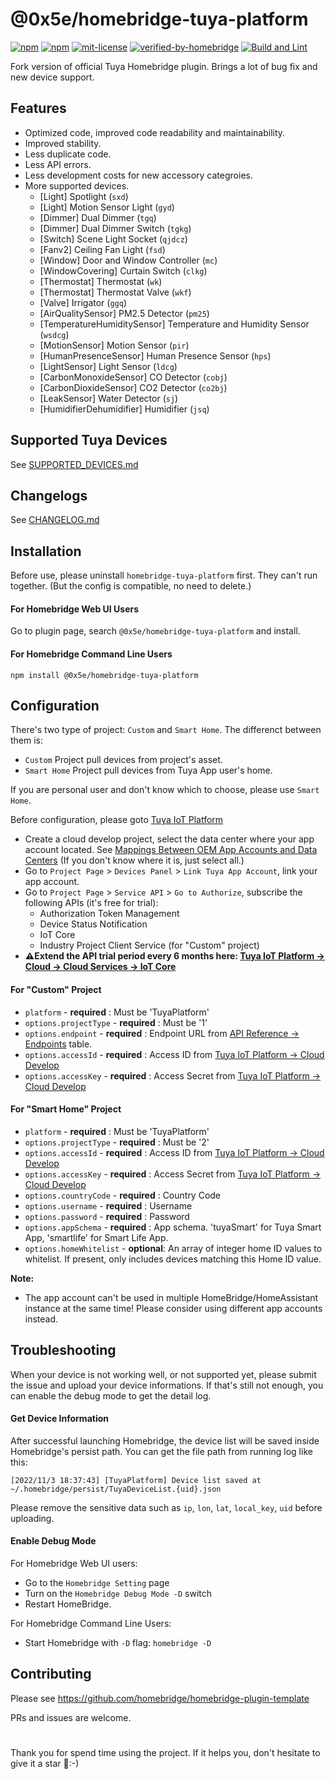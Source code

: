 # @0x5e/homebridge-tuya-platform

[![npm](https://badgen.net/npm/v/@0x5e/homebridge-tuya-platform)](https://npmjs.com/package/@0x5e/homebridge-tuya-platform)
[![npm](https://badgen.net/npm/dt/@0x5e/homebridge-tuya-platform)](https://npmjs.com/package/@0x5e/homebridge-tuya-platform)
[![mit-license](https://badgen.net/npm/license/@0x5e/homebridge-tuya-platform)](https://github.com/0x5e/homebridge-tuya-platform/blob/main/LICENSE)
[![verified-by-homebridge](https://badgen.net/badge/homebridge/verified/purple)](https://github.com/homebridge/homebridge/wiki/Verified-Plugins)
[![Build and Lint](https://github.com/0x5e/homebridge-tuya-platform/actions/workflows/build.yml/badge.svg)](https://github.com/0x5e/homebridge-tuya-platform/actions/workflows/build.yml)

Fork version of official Tuya Homebridge plugin. Brings a lot of bug fix and new device support.


## Features

- Optimized code, improved code readability and maintainability.
- Improved stability.
- Less duplicate code.
- Less API errors.
- Less development costs for new accessory categroies.
- More supported devices.
    - [Light] Spotlight (`sxd`)
    - [Light] Motion Sensor Light (`gyd`)
    - [Dimmer] Dual Dimmer (`tgq`)
    - [Dimmer] Dual Dimmer Switch (`tgkg`)
    - [Switch] Scene Light Socket (`qjdcz`)
    - [Fanv2] Ceiling Fan Light (`fsd`)
    - [Window] Door and Window Controller (`mc`)
    - [WindowCovering] Curtain Switch (`clkg`)
    - [Thermostat] Thermostat (`wk`)
    - [Thermostat] Thermostat Valve (`wkf`)
    - [Valve] Irrigator (`ggq`)
    - [AirQualitySensor] PM2.5 Detector (`pm25`)
    - [TemperatureHumiditySensor] Temperature and Humidity Sensor (`wsdcg`)
    - [MotionSensor] Motion Sensor (`pir`)
    - [HumanPresenceSensor] Human Presence Sensor (`hps`)
    - [LightSensor] Light Sensor (`ldcg`)
    - [CarbonMonoxideSensor] CO Detector (`cobj`)
    - [CarbonDioxideSensor] CO2 Detector (`co2bj`)
    - [LeakSensor] Water Detector (`sj`)
    - [HumidifierDehumidifier] Humidifier (`jsq`)


## Supported Tuya Devices
See [SUPPORTED_DEVICES.md](./SUPPORTED_DEVICES.md)


## Changelogs
See [CHANGELOG.md](./CHANGELOG.md)


## Installation
Before use, please uninstall `homebridge-tuya-platform` first. They can't run together. (But the config is compatible, no need to delete.)

#### For Homebridge Web UI Users
Go to plugin page, search `@0x5e/homebridge-tuya-platform` and install.


#### For Homebridge Command Line Users

```
npm install @0x5e/homebridge-tuya-platform
```


## Configuration

There's two type of project: `Custom` and `Smart Home`.
The differenct between them is:
- `Custom` Project pull devices from project's asset.
- `Smart Home` Project pull devices from Tuya App user's home.

If you are personal user and don't know which to choose, please use `Smart Home`.

Before configuration, please goto [Tuya IoT Platform](https://iot.tuya.com)
- Create a cloud develop project, select the data center where your app account located. See [Mappings Between OEM App Accounts and Data Centers](https://developer.tuya.com/en/docs/iot/oem-app-data-center-distributed?id=Kafi0ku9l07qb) (If you don't know where it is, just select all.)
- Go to `Project Page` > `Devices Panel` > `Link Tuya App Account`, link your app account.
- Go to `Project Page` > `Service API` > `Go to Authorize`, subscribe the following APIs (it's free for trial):
    - Authorization Token Management
    - Device Status Notification
    - IoT Core
    - Industry Project Client Service (for "Custom" project)
- **⚠️Extend the API trial period every 6 months here: [Tuya IoT Platform -> Cloud -> Cloud Services -> IoT Core](https://iot.tuya.com/cloud/products/detail?abilityId=1442730014117204014&id=p1668587814138nv4h3n&abilityAuth=0&tab=1)**

#### For "Custom" Project

- `platform` - **required** : Must be 'TuyaPlatform'
- `options.projectType` - **required** : Must be '1'
- `options.endpoint` - **required** : Endpoint URL from [API Reference -> Endpoints](https://developer.tuya.com/en/docs/iot/api-request?id=Ka4a8uuo1j4t4#title-1-Endpoints) table.
- `options.accessId` - **required** : Access ID from [Tuya IoT Platform -> Cloud Develop](https://iot.tuya.com/cloud)
- `options.accessKey` - **required** : Access Secret from [Tuya IoT Platform -> Cloud Develop](https://iot.tuya.com/cloud)

#### For "Smart Home" Project

- `platform` - **required** : Must be 'TuyaPlatform'
- `options.projectType` - **required** : Must be '2'
- `options.accessId` - **required** : Access ID from [Tuya IoT Platform -> Cloud Develop](https://iot.tuya.com/cloud)
- `options.accessKey` - **required** : Access Secret from [Tuya IoT Platform -> Cloud Develop](https://iot.tuya.com/cloud)
- `options.countryCode` - **required** : Country Code
- `options.username` - **required** : Username
- `options.password` - **required** : Password
- `options.appSchema` - **required** : App schema. 'tuyaSmart' for Tuya Smart App, 'smartlife' for Smart Life App.
- `options.homeWhitelist` - **optional**: An array of integer home ID values to whitelist. If present, only includes devices matching this Home ID value.

**Note:**
- The app account can't be used in multiple HomeBridge/HomeAssistant instance at the same time! Please consider using different app accounts instead.


## Troubleshooting

When your device is not working well, or not supported yet, please submit the issue and upload your device informations.
If that's still not enough, you can enable the debug mode to get the detail log.

#### Get Device Information

After successful launching Homebridge, the device list will be saved inside Homebridge's persist path.
You can get the file path from running log like this:
```
[2022/11/3 18:37:43] [TuyaPlatform] Device list saved at ~/.homebridge/persist/TuyaDeviceList.{uid}.json
```

Please remove the sensitive data such as `ip`, `lon`, `lat`, `local_key`, `uid` before uploading.

#### Enable Debug Mode

For Homebridge Web UI users:
- Go to the `Homebridge Setting` page
- Turn on the `Homebridge Debug Mode -D` switch
- Restart HomeBridge.

For Homebridge Command Line Users:
- Start Homebridge with `-D` flag: `homebridge -D`


## Contributing

Please see https://github.com/homebridge/homebridge-plugin-template

PRs and issues are welcome.

# 
Thank you for spend time using the project. If it helps you, don't hesitate to give it a star 🌟:-)
